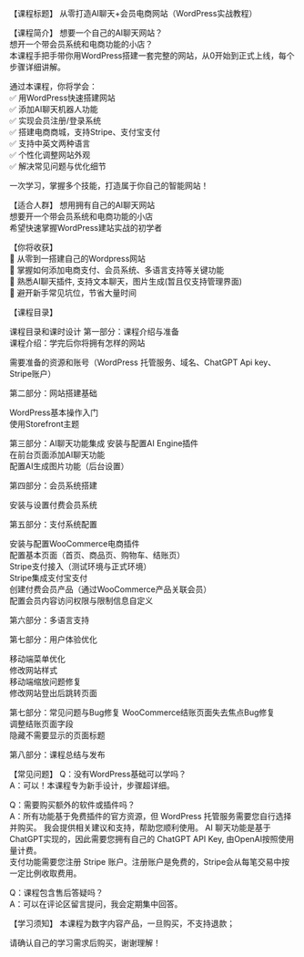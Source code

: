

【课程标题】
从零打造AI聊天+会员电商网站（WordPress实战教程）

【课程简介】
想要一个自己的AI聊天网站？  
想开一个带会员系统和电商功能的小店？  
本课程手把手带你用WordPress搭建一套完整的网站，从0开始到正式上线，每个步骤详细讲解。  

通过本课程，你将学会：  
✅ 用WordPress快速搭建网站  
✅ 添加AI聊天机器人功能  
✅ 实现会员注册/登录系统  
✅ 搭建电商商城，支持Stripe、支付宝支付  
✅ 支持中英文两种语言  
✅ 个性化调整网站外观  
✅ 解决常见问题与优化细节  

一次学习，掌握多个技能，打造属于你自己的智能网站！

【适合人群】
想用拥有自己的AI聊天网站  
想要开一个带会员系统和电商功能的小店  
希望快速掌握WordPress建站实战的初学者  

【你将收获】  
🌟 从零到一搭建自己的Wordpress网站  
🌟 掌握如何添加电商支付、会员系统、多语言支持等关键功能  
🌟 熟悉AI聊天插件, 支持文本聊天，图片生成(暂且仅支持管理界面)  
🌟 避开新手常见坑位，节省大量时间  

【课程目录】

课程目录和课时设计
第一部分：课程介绍与准备  
课程介绍：学完后你将拥有怎样的网站

需要准备的资源和账号（WordPress 托管服务、域名、ChatGPT Api key、Stripe账户）

第二部分：网站搭建基础

WordPress基本操作入门  
使用Storefront主题

第三部分：AI聊天功能集成
安装与配置AI Engine插件  
在前台页面添加AI聊天功能  
配置AI生成图片功能（后台设置）  

第四部分：会员系统搭建

安装与设置付费会员系统

第五部分：支付系统配置

安装与配置WooCommerce电商插件  
配置基本页面（首页、商品页、购物车、结账页）  
Stripe支付接入（测试环境与正式环境）  
Stripe集成支付宝支付  
创建付费会员产品（通过WooCommerce产品关联会员）  
配置会员内容访问权限与限制信息自定义  

第六部分：多语言支持

第七部分：用户体验优化

移动端菜单优化  
修改网站样式  
移动端缩放问题修复  
修改网站登出后跳转页面  
  

第七部分：常见问题与Bug修复
WooCommerce结账页面失去焦点Bug修复  
调整结账页面字段  
隐藏不需要显示的页面标题  

第八部分：课程总结与发布


【常见问题】
Q：没有WordPress基础可以学吗？  
A：可以！本课程专为新手设计，步骤超详细。

Q：需要购买额外的软件或插件吗？  
A：所有功能基于免费插件的官方资源，但 WordPress 托管服务需要您自行选择并购买。 我会提供相关建议和支持，帮助您顺利使用。 
    AI 聊天功能是基于ChatGPT实现的，因此需要您拥有自己的 ChatGPT API Key, 由OpenAI按照使用量计费。  
    支付功能需要您注册 Stripe 账户。注册账户是免费的，Stripe会从每笔交易中按一定比例收取费用。    

Q：课程包含售后答疑吗？  
A：可以在评论区留言提问，我会定期集中回答。

【学习须知】
本课程为数字内容产品，一旦购买，不支持退款；

请确认自己的学习需求后购买，谢谢理解！

